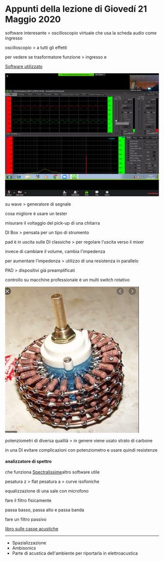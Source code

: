 # Appunti della lezione di Giovedí 21 Maggio 2020

software interesante > oscilloscopio virtuale che usa la scheda audio come ingresso

oscilloscopio > a tutti gli effetti

per vedere se trasformatore funzione > ingresso e

[Software utilizzato](http://www.sillanumsoft.org/download.htm)

![viusal analyser](visual_analyser.png)

su wave > generatore di segnale

cosa migliore è usare un tester

misurare il voltaggio del pick-up di una chitarra

DI Box > pensata per un tipo di strumento

pad è in uscita sulle DI classiche > per regolare l'uscita verso il mixer

invece di cambiare il volume, cambia l'impedenza

per aumentare l'impedenza > utilizzo di una resistenza in parallelo

PAD > dispositivi già preamplificati

controllo su macchine professionale è un multi switch rotativo

![multiswitch_with_resistor](multiswitch_with_resistor.png)

potenziometri di diversa qualità > in genere viene usato strato di carbone

in una DI evitare complicazioni con potenziometro e usare quindi resistenze

#### analizzatore di spettro
che funziona
[Spectralissime](https://www.vb-audio.com/Spectralissime/index.htm)altro software utile

pesatura z > flat
pesatura a > curve isofoniche

equalizzazione di una sale con microfono

fare il filtro fisicamente

passa basso, passa alto e passa banda

fare un filtro passivo

[libro sulle casse acustiche](https://www.amazon.it/suono-Teoria-guida-progetto-acustiche/dp/8869281507)

-------
- Spazializzazione
- Ambisonics
- Parte di acustica dell'ambiente per riportarla in elettroacustica

